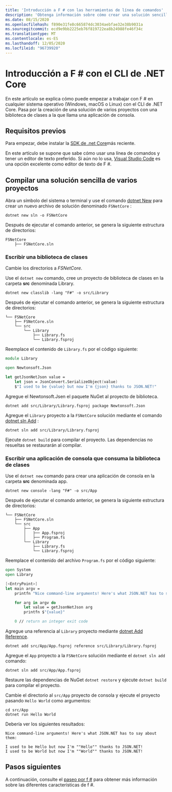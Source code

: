 ```yaml
---
title: 'Introducción a F # con las herramientas de línea de comandos'
description: 'Obtenga información sobre cómo crear una solución sencilla de varios proyectos en F # mediante el CLI de .NET Core en cualquier sistema operativo (Windows, macOS o Linux).'
ms.date: 08/15/2020
ms.openlocfilehash: f890e31fe8c665874dc3034aebfae32e38b9031a
ms.sourcegitcommit: ecd9e9bb2225eb76f819722ea8b24988fe46f34c
ms.translationtype: MT
ms.contentlocale: es-ES
ms.lasthandoff: 12/05/2020
ms.locfileid: "96739920"
---
```

# <a name="get-started-with-f-with-the-net-core-cli"></a>Introducción a F # con el CLI de .NET Core

En este artículo se explica cómo puede empezar a trabajar con F # en cualquier sistema operativo (Windows, macOS o Linux) con el CLI de .NET Core. Pasa por la creación de una solución de varios proyectos con una biblioteca de clases a la que llama una aplicación de consola.

## <a name="prerequisites"></a>Requisitos previos

Para empezar, debe instalar la [SDK de .net Core](https://dotnet.microsoft.com/download)más reciente.

En este artículo se supone que sabe cómo usar una línea de comandos y tener un editor de texto preferido. Si aún no lo usa, [Visual Studio Code](get-started-vscode.md) es una opción excelente como editor de texto de F #.

## <a name="build-a-simple-multi-project-solution"></a>Compilar una solución sencilla de varios proyectos

Abra un símbolo del sistema o terminal y use el comando [dotnet New](../../core/tools/dotnet-new.md) para crear un nuevo archivo de solución denominado `FSNetCore` :

```dotnetcli
dotnet new sln -o FSNetCore
```

Después de ejecutar el comando anterior, se genera la siguiente estructura de directorios:

```console
FSNetCore
    ├── FSNetCore.sln
```

### <a name="write-a-class-library"></a>Escribir una biblioteca de clases

Cambie los directorios a *FSNetCore*.

Use el `dotnet new` comando, cree un proyecto de biblioteca de clases en la carpeta **src** denominada Library.

```dotnetcli
dotnet new classlib -lang "F#" -o src/Library
```

Después de ejecutar el comando anterior, se genera la siguiente estructura de directorios:

```console
└── FSNetCore
    ├── FSNetCore.sln
    └── src
        └── Library
            ├── Library.fs
            └── Library.fsproj
```

Reemplace el contenido de `Library.fs` por el código siguiente:

```fsharp
module Library

open Newtonsoft.Json

let getJsonNetJson value =
    let json = JsonConvert.SerializeObject(value)
    $"I used to be {value} but now I'm {json} thanks to JSON.NET!"
```

Agregue el Newtonsoft.Jsen el paquete NuGet al proyecto de biblioteca.

```dotnetcli
dotnet add src/Library/Library.fsproj package Newtonsoft.Json
```

Agregue el `Library` proyecto a la `FSNetCore` solución mediante el comando [dotnet sln Add](../../core/tools/dotnet-sln.md) :

```dotnetcli
dotnet sln add src/Library/Library.fsproj
```

Ejecute `dotnet build` para compilar el proyecto. Las dependencias no resueltas se restaurarán al compilar.

### <a name="write-a-console-application-that-consumes-the-class-library"></a>Escribir una aplicación de consola que consuma la biblioteca de clases

Use el `dotnet new` comando para crear una aplicación de consola en la carpeta **src** denominada app.

```dotnetcli
dotnet new console -lang "F#" -o src/App
```

Después de ejecutar el comando anterior, se genera la siguiente estructura de directorios:

```console
└── FSNetCore
    ├── FSNetCore.sln
    └── src
        ├── App
        │   ├── App.fsproj
        │   ├── Program.fs
        └── Library
            ├── Library.fs
            └── Library.fsproj
```

Reemplace el contenido del archivo `Program.fs` por el código siguiente:

```fsharp
open System
open Library

[<EntryPoint>]
let main argv =
    printfn "Nice command-line arguments! Here's what JSON.NET has to say about them:"

    for arg in argv do
        let value = getJsonNetJson arg
        printfn $"{value}"

    0 // return an integer exit code
```

Agregue una referencia al `Library` proyecto mediante [dotnet Add Reference](../../core/tools/dotnet-add-reference.md).

```dotnetcli
dotnet add src/App/App.fsproj reference src/Library/Library.fsproj
```

Agregue el `App` proyecto a la `FSNetCore` solución mediante el `dotnet sln add` comando:

```dotnetcli
dotnet sln add src/App/App.fsproj
```

Restaure las dependencias de NuGet `dotnet restore` y ejecute `dotnet build` para compilar el proyecto.

Cambie el directorio al `src/App` proyecto de consola y ejecute el proyecto pasando `Hello World` como argumentos:

```dotnetcli
cd src/App
dotnet run Hello World
```

Debería ver los siguientes resultados:

```console
Nice command-line arguments! Here's what JSON.NET has to say about them:

I used to be Hello but now I'm ""Hello"" thanks to JSON.NET!
I used to be World but now I'm ""World"" thanks to JSON.NET!
```

## <a name="next-steps"></a>Pasos siguientes

A continuación, consulte el [paseo por f #](../tour.md) para obtener más información sobre las diferentes características de f #.
